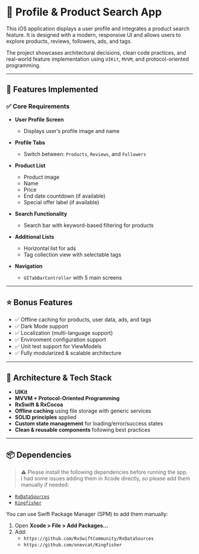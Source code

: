# 🧩  Profile & Product Search App

This iOS application displays a user profile and integrates a product search feature. It is designed with a modern, responsive UI and allows users to explore products, reviews, followers, ads, and tags.

The project showcases architectural decisions, clean code practices, and real-world feature implementation using `UIKit`, `MVVM`, and protocol-oriented programming.

---

## 🚀 Features Implemented

### ✅ Core Requirements

- **User Profile Screen**
  - Displays user’s profile image and name

- **Profile Tabs**
  - Switch between: `Products`, `Reviews`, and `Followers`

- **Product List**
  - Product image
  - Name
  - Price
  - End date countdown (if available)
  - Special offer label (if available)

- **Search Functionality**
  - Search bar with keyword-based filtering for products

- **Additional Lists**
  - Horizontal list for ads
  - Tag collection view with selectable tags

- **Navigation**
  - `UITabBarController` with 5 main screens

---

## ⭐ Bonus Features

- ✅ Offline caching for products, user data, ads, and tags
- ✅ Dark Mode support
- ✅ Localization (multi-language support)
- ✅ Environment configuration support
- ✅ Unit test support for ViewModels
- ✅ Fully modularized & scalable architecture

---

## 🧱 Architecture & Tech Stack

- **UIKit**
- **MVVM + Protocol-Oriented Programming**
- **RxSwift & RxCocoa**
- **Offline caching** using file storage with generic services
- **SOLID principles** applied
- **Custom state management** for loading/error/success states
- **Clean & reusable components** following best practices

---

## 📦 Dependencies

> ⚠️ Please install the following dependencies before running the app.  
> I had some issues adding them in Xcode directly, so please add them manually if needed:

- [`RxDataSources`](https://github.com/RxSwiftCommunity/RxDataSources)
- [`Kingfisher`](https://github.com/onevcat/Kingfisher)

You can use Swift Package Manager (SPM) to add them manually:
1. Open **Xcode > File > Add Packages...**
2. Add:
   - `https://github.com/RxSwiftCommunity/RxDataSources`
   - `https://github.com/onevcat/Kingfisher`
